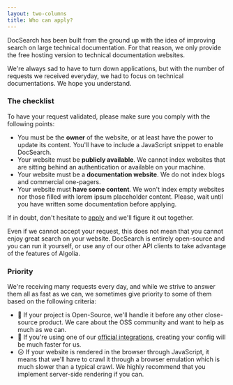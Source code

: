```yaml
---
layout: two-columns
title: Who can apply?
---
```


DocSearch has been built from the ground up with the idea of improving search on
large technical documentation. For that reason, we only provide the free hosting
version to technical documentation websites.

We're always sad to have to turn down applications, but with the number of
requests we received everyday, we had to focus on technical documentations.
We hope you understand.

### The checklist

To have your request validated, please make sure you comply with the following
points:

- You must be the **owner** of the website, or at least have the power to update
  its content. You'll have to include a JavaScript snippet to enable DocSearch.
- Your website must be **publicly available**. We cannot index websites that are
  sitting behind an authentication or available on your machine.
- Your website must be a **documentation website**. We do not index blogs and
  commercial one-pagers.
- Your website must **have some content**. We won't index empty websites nor those
  filled with lorem ipsum placeholder content. Please, wait until you have
  written some documentation before applying.

If in doubt, don't hesitate to [apply][1] and we'll figure it out together.

Even if we cannot accept your request, this does not mean that you cannot enjoy
great search on your website. DocSearch is entirely open-source and you can run
it yourself, or use any of our other API clients to take advantage of the
features of Algolia.

### Priority

We're receiving many requests every day, and while we strive to answer them all
as fast as we can, we sometimes give priority to some of them based on the
following criteria:

- 🙂 If your project is Open-Source, we'll handle it before any other
  close-source product. We care about the OSS community and want to help as much
  as we can.
- 🙂 If you're using one of our [official integrations][2], creating your config
  will be much faster for us.
- ☹️ If your website is rendered in the browser through JavaScript, it means
  that we'll have to crawl it through a browser emulation which is much slower
  than a typical crawl. We highly recommend that you implement server-side
  rendering if you can.


[1]: ./apply.html
[2]: ./integrations.html
